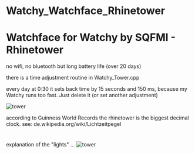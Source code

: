# Watchy_Watchface_Rhinetower
# Watchface for Watchy by SQFMI - Rhinetower
no wifi, no bluetooth but long battery life (over 20 days)

there is a time adjustment routine in Watchy_Tower.cpp

every day at 0:30 it sets back time by 15 seconds and 150 ms, because my Watchy runs too fast. Just delete it (or set another adjustment) 

![tower](https://github.com/MartMarq/Watchy_Watchface_Rhinetower/assets/139223739/ccc54438-bc1d-4860-8e41-3424e8873aec)

according to Guinness World Records the rhinetower is the biggest decimal clock.
see:  de.wikipedia.org/wiki/Lichtzeitpegel
#
explanation of the "lights" ...
![tower](https://github.com/MartMarq/Watchy_Watchface_Rhinetower/assets/139223739/ffa9ebc3-a95e-4447-9692-f6282a435e0c)
